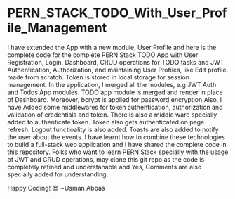 # PERN_STACK_TODO_With_User_Profile_Management

I have extended the App with a new module, User Profile and here is the complete code for the complete PERN Stack TODO App with User Registration, Login, Dashboard,
CRUD operations for TODO tasks and JWT Authentication, Authorization, and maintaining User Profiles, like Edit profile.
made from scratch. Token is stored in local storage for session management. In the application,
I merged all the modules, e.g JWT Auth and Todos App modules. 
TODO app module is merged and render in place of Dashboard. Moreover, bcrypt is applied for password encryption.Also, 
I have Added some middlewares for token authentication, authorization and validation of credentials and token. 
There is also a middle ware specially added to authenticate token. Token also gets authenticated on page refresh.
Logout functioality is also added. Toasts are also added to notify the user about the events.
I have learnt how to combine these technologies to build a full-stack web application and I have shared the complete code in this repository. 
Folks who want to learn PERN Stack specially with the usage of JWT and CRUD operations, may clone this git repo as the code is completely refined and understanable
and Yes, Comments are also specially added for understanding.

Happy Coding! 😍 ~Usman Abbas
